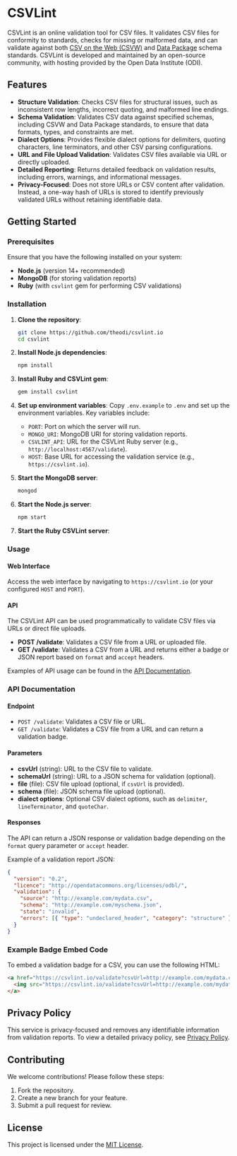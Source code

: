 # CSVLint

CSVLint is an online validation tool for CSV files. It validates CSV files for conformity to standards, checks for missing or malformed data, and can validate against both [CSV on the Web (CSVW)](https://www.w3.org/TR/tabular-data-model/) and [Data Package](https://specs.frictionlessdata.io/data-package/) schema standards. CSVLint is developed and maintained by an open-source community, with hosting provided by the Open Data Institute (ODI).

## Features

- **Structure Validation**: Checks CSV files for structural issues, such as inconsistent row lengths, incorrect quoting, and malformed line endings.
- **Schema Validation**: Validates CSV data against specified schemas, including CSVW and Data Package standards, to ensure that data formats, types, and constraints are met.
- **Dialect Options**: Provides flexible dialect options for delimiters, quoting characters, line terminators, and other CSV parsing configurations.
- **URL and File Upload Validation**: Validates CSV files available via URL or directly uploaded.
- **Detailed Reporting**: Returns detailed feedback on validation results, including errors, warnings, and informational messages.
- **Privacy-Focused**: Does not store URLs or CSV content after validation. Instead, a one-way hash of URLs is stored to identify previously validated URLs without retaining identifiable data.

## Getting Started

### Prerequisites

Ensure that you have the following installed on your system:

- **Node.js** (version 14+ recommended)
- **MongoDB** (for storing validation reports)
- **Ruby** (with `csvlint` gem for performing CSV validations)


### Installation

1. **Clone the repository**:
   ```bash
   git clone https://github.com/theodi/csvlint.io
   cd csvlint
   ```

2. **Install Node.js dependencies**:
   ```bash
   npm install
   ```

3. **Install Ruby and CSVLint gem**:
   ```bash
   gem install csvlint
   ```

4. **Set up environment variables**:
   Copy `.env.example` to `.env` and set up the environment variables. Key variables include:
   - `PORT`: Port on which the server will run.
   - `MONGO_URI`: MongoDB URI for storing validation reports.
   - `CSVLINT_API`: URL for the CSVLint Ruby server (e.g., `http://localhost:4567/validate`).
   - `HOST`: Base URL for accessing the validation service (e.g., `https://csvlint.io`).

5. **Start the MongoDB server**:
   ```bash
   mongod
   ```

6. **Start the Node.js server**:
   ```bash
   npm start
   ```

7. **Start the Ruby CSVLint server**:

### Usage

#### Web Interface

Access the web interface by navigating to `https://csvlint.io` (or your configured `HOST` and `PORT`).

#### API

The CSVLint API can be used programmatically to validate CSV files via URLs or direct file uploads.

- **POST /validate**: Validates a CSV file from a URL or uploaded file.
- **GET /validate**: Validates a CSV from a URL and returns either a badge or JSON report based on `format` and `accept` headers.

Examples of API usage can be found in the [API Documentation](#api-documentation).

### API Documentation

#### Endpoint

- `POST /validate`: Validates a CSV file or URL.
- `GET /validate`: Validates a CSV file from a URL and can return a validation badge.

#### Parameters

- **csvUrl** (string): URL to the CSV file to validate.
- **schemaUrl** (string): URL to a JSON schema for validation (optional).
- **file** (file): CSV file upload (optional, if `csvUrl` is provided).
- **schema** (file): JSON schema file upload (optional).
- **dialect options**: Optional CSV dialect options, such as `delimiter`, `lineTerminator`, and `quoteChar`.

#### Responses

The API can return a JSON response or validation badge depending on the `format` query parameter or `accept` header.

Example of a validation report JSON:
```json
{
  "version": "0.2",
  "licence": "http://opendatacommons.org/licenses/odbl/",
  "validation": {
    "source": "http://example.com/mydata.csv",
    "schema": "http://example.com/myschema.json",
    "state": "invalid",
    "errors": [{ "type": "undeclared_header", "category": "structure" }]
  }
}
```

### Example Badge Embed Code

To embed a validation badge for a CSV, you can use the following HTML:
```html
<a href="https://csvlint.io/validate?csvUrl=http://example.com/mydata.csv">
  <img src="https://csvlint.io/validate?csvUrl=http://example.com/mydata.csv&format=svg" alt="Validation Badge">
</a>
```

## Privacy Policy

This service is privacy-focused and removes any identifiable information from validation reports. To view a detailed privacy policy, see [Privacy Policy](https://csvlint.io/privacy).

## Contributing

We welcome contributions! Please follow these steps:

1. Fork the repository.
2. Create a new branch for your feature.
3. Submit a pull request for review.

## License

This project is licensed under the [MIT License](LICENSE).